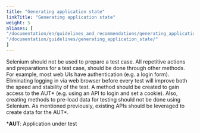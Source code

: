 ```yaml
---
title: "Generating application state"
linkTitle: "Generating application state"
weight: 5
aliases: [
"/documentation/en/guidelines_and_recommendations/generating_application_state/",
"/documentation/guidelines/generating_application_state/"
]
---
```


Selenium should not be used to prepare a test case.  All repetitive
actions and preparations for a test case, should be done through other
methods.  For example, most web UIs have authentication (e.g. a login
form). Eliminating logging in via web browser before every test will
improve both the speed and stability of the test. A method should be
created to gain access to the AUT* (e.g. using an API to login and set a
cookie).  Also, creating methods to pre-load data for
testing should not be done using Selenium.  As mentioned previously,
existing APIs should be leveraged to create data for the AUT*.

***AUT**: Application under test
